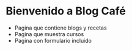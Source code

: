 # Bienvenido a Blog Café

* Pagina que contiene blogs y recetas
* Pagina que muestra cursos
* Pagina con formulario incluido
